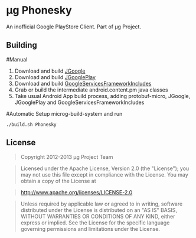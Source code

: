 μg Phonesky
===========

An inofficial Google PlayStore Client. Part of μg Project.

Building
--------

#Manual
1. Download and build [JGoogle](https://github.com/microg/JGoogle)
2. Download and build [JGooglePlay](https://github.com/microg/JGooglePlay)
3. Download and build [GoogleServicesFrameworkIncludes](https://github.com/microg/GoogleServicesFrameworkIncludes)
4. Grab or build the intermediate android.content.pm java classes
5. Take usual Android App build process, adding protobuf-micro, JGoogle, JGooglePlay and GoogleServicesFrameworkIncludes

#Automatic
Setup microg-build-system and run

	./build.sh Phonesky

License
-------
> Copyright 2012-2013 μg Project Team

> Licensed under the Apache License, Version 2.0 (the "License");
> you may not use this file except in compliance with the License.
> You may obtain a copy of the License at

> http://www.apache.org/licenses/LICENSE-2.0

> Unless required by applicable law or agreed to in writing, software 
> distributed under the License is distributed on an "AS IS" BASIS,
> WITHOUT WARRANTIES OR CONDITIONS OF ANY KIND, either express or implied.
> See the License for the specific language governing permissions and
> limitations under the License.
